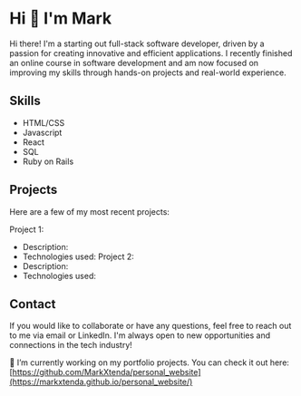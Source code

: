 # Hi 👋 I'm Mark

Hi there! I'm a starting out full-stack software developer, driven by a passion for creating innovative and efficient applications. I recently finished an online course in software development and am now focused on improving my skills through hands-on projects and real-world experience.

## Skills
* HTML/CSS
* Javascript
* React
* SQL
* Ruby on Rails

## Projects
Here are a few of my most recent projects:

Project 1:
* Description:
* Technologies used:
Project 2:
* Description:
* Technologies used:

## Contact
If you would like to collaborate or have any questions, feel free to reach out to me via email or LinkedIn. I'm always open to new opportunities and connections in the tech industry!

🔭 I’m currently working on my portfolio projects. You can check it out here: [https://github.com/MarkXtenda/personal_website](https://markxtenda.github.io/personal_website/)


<!--
**MarkXtenda/MarkXtenda** is a ✨ _special_ ✨ repository because its `README.md` (this file) appears on your GitHub profile.

Here are some ideas to get you started:

- 🔭 I’m currently working on ...
- 🌱 I’m currently learning ...
- 👯 I’m looking to collaborate on ...
- 🤔 I’m looking for help with ...
- 💬 Ask me about ...
- 📫 How to reach me: ...
- 😄 Pronouns: ...
- ⚡ Fun fact: ...
-->
